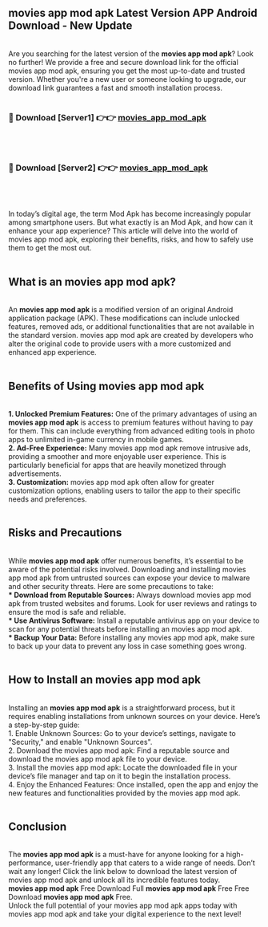 ## movies app mod apk Latest Version APP Android Download - New Update
<br>
Are you searching for the latest version of the <strong>movies app mod apk</strong>? Look no further! We provide a free and secure download link for the official movies app mod apk, ensuring you get the most up-to-date and trusted version. Whether you're a new user or someone looking to upgrade, our download link guarantees a fast and smooth installation process.
<br>
<br>
<h3>🔴 Download [Server1] 👉👉 <a href="https://modyolo.store/movies+app+mod+apk">movies_app_mod_apk</a></h3><br>
<br>
<h3>🔴 Download [Server2] 👉👉 <a href="https://modyolo.store/movies+app+mod+apk">movies_app_mod_apk</a></h3><br>
<br>
<br>
In today’s digital age, the term Mod Apk has become increasingly popular among smartphone users. But what exactly is an Mod Apk, and how can it enhance your app experience? This article will delve into the world of movies app mod apk, exploring their benefits, risks, and how to safely use them to get the most out.
<br>
<br>
<h2>What is an movies app mod apk?</h2>
<br>
An <strong>movies app mod apk</strong> is a modified version of an original Android application package (APK). These modifications can include unlocked features, removed ads, or additional functionalities that are not available in the standard version. movies app mod apk are created by developers who alter the original code to provide users with a more customized and enhanced app experience.
<br>
<br>
<h2>Benefits of Using movies app mod apk</h2>
<br>
<strong> 1. Unlocked Premium Features:</strong> One of the primary advantages of using an <strong>movies app mod apk</strong> is access to premium features without having to pay for them. This can include everything from advanced editing tools in photo apps to unlimited in-game currency in mobile games.
<br>
<strong> 2. Ad-Free Experience:</strong> Many movies app mod apk remove intrusive ads, providing a smoother and more enjoyable user experience. This is particularly beneficial for apps that are heavily monetized through advertisements.
<br>
<strong> 3. Customization:</strong> movies app mod apk often allow for greater customization options, enabling users to tailor the app to their specific needs and preferences.
<br>
<br>
<h2>Risks and Precautions</h2>
<br>
While <strong>movies app mod apk</strong> offer numerous benefits, it’s essential to be aware of the potential risks involved. Downloading and installing movies app mod apk from untrusted sources can expose your device to malware and other security threats. Here are some precautions to take:
<br>
<strong> * Download from Reputable Sources:</strong> Always download movies app mod apk from trusted websites and forums. Look for user reviews and ratings to ensure the mod is safe and reliable.
<br>
<strong> * Use Antivirus Software:</strong> Install a reputable antivirus app on your device to scan for any potential threats before installing an movies app mod apk.
<br>
<strong> * Backup Your Data:</strong> Before installing any movies app mod apk, make sure to back up your data to prevent any loss in case something goes wrong.
<br>
<br>
<h2>How to Install an movies app mod apk</h2>
<br>
Installing an <strong>movies app mod apk</strong> is a straightforward process, but it requires enabling installations from unknown sources on your device. Here’s a step-by-step guide:
<br>
 1. Enable Unknown Sources: Go to your device’s settings, navigate to "Security," and enable "Unknown Sources".
<br>
 2. Download the movies app mod apk: Find a reputable source and download the movies app mod apk file to your device.
<br>
 3. Install the movies app mod apk: Locate the downloaded file in your device’s file manager and tap on it to begin the installation process.
<br>
 4. Enjoy the Enhanced Features: Once installed, open the app and enjoy the new features and functionalities provided by the movies app mod apk.
<br>
<br>
<h2><strong>Conclusion</strong></h2>
<br>
The <strong>movies app mod apk</strong> is a must-have for anyone looking for a high-performance, user-friendly app that caters to a wide range of needs. Don’t wait any longer! Click the link below to download the latest version of movies app mod apk and unlock all its incredible features today.
<br>
<strong>movies app mod apk</strong> Free Download Full <strong>movies app mod apk</strong> Free Free Download <strong>movies app mod apk</strong> Free.
<br>
Unlock the full potential of your movies app mod apk apps today with movies app mod apk and take your digital experience to the next level!